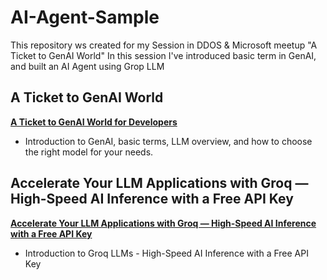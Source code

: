 # AI-Agent-Sample

This repository ws created for my Session in DDOS & Microsoft meetup "A Ticket to GenAI World"
In this session I've introduced basic term in GenAI, and built an AI Agent using Grop LLM

## A Ticket to GenAI World
**[A Ticket to GenAI World for Developers](https://medium.com/@Lopay/a-ticket-to-genai-world-for-developers-a86f171b3666)**  
   - Introduction to GenAI, basic terms, LLM overview, and how to choose the right model for your needs.

## Accelerate Your LLM Applications with Groq — High-Speed AI Inference with a Free API Key

**[Accelerate Your LLM Applications with Groq — High-Speed AI Inference with a Free API Key](https://medium.com/@Lopay/accelerate-your-llm-applications-with-groq-high-speed-ai-inference-with-a-free-api-key-d1669d32dfae)**  
   - Introduction to Groq LLMs - High-Speed AI Inference with a Free API Key


